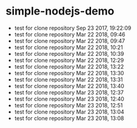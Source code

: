 # simple-nodejs-demo
* test for clone repository Sep 23 2017, 19:22:09
* test for clone repository Mar 22 2018, 09:46
* test for clone repository Mar 22 2018, 09:47
* test for clone repository Mar 22 2018, 10:21
* test for clone repository Mar 22 2018, 10:39
* test for clone repository Mar 22 2018, 12:29
* test for clone repository Mar 22 2018, 13:22
* test for clone repository Mar 22 2018, 13:30
* test for clone repository Mar 22 2018, 13:31
* test for clone repository Mar 22 2018, 13:40
* test for clone repository Mar 23 2018, 12:37
* test for clone repository Mar 23 2018, 12:40
* test for clone repository Mar 23 2018, 12:51
* test for clone repository Mar 23 2018, 13:04
* test for clone repository Mar 23 2018, 13:08


